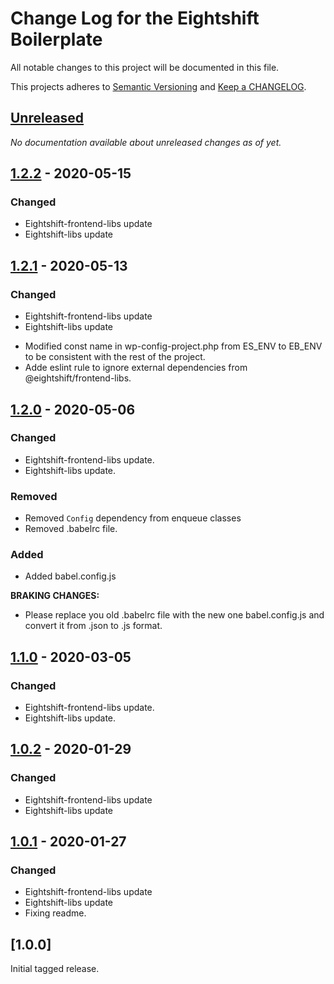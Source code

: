 
# Change Log for the Eightshift Boilerplate
All notable changes to this project will be documented in this file.

This projects adheres to [Semantic Versioning](https://semver.org/) and [Keep a CHANGELOG](https://keepachangelog.com/).

## [Unreleased]

*No documentation available about unreleased changes as of yet.*

## [1.2.2] - 2020-05-15

### Changed
- Eightshift-frontend-libs update
- Eightshift-libs update

## [1.2.1] - 2020-05-13

### Changed
- Eightshift-frontend-libs update
- Eightshift-libs update
* Modified const name in wp-config-project.php from ES_ENV to EB_ENV to be consistent with the rest of the project.
* Adde eslint rule to ignore external dependencies from @eightshift/frontend-libs.

## [1.2.0] - 2020-05-06

### Changed
- Eightshift-frontend-libs update.
- Eightshift-libs update.

### Removed
- Removed `Config` dependency from enqueue classes
- Removed .babelrc file.

### Added
- Added babel.config.js

**BRAKING CHANGES:**
- Please replace you old .babelrc file with the new one babel.config.js and convert it from .json to .js format.

## [1.1.0] - 2020-03-05

### Changed
- Eightshift-frontend-libs update.
- Eightshift-libs update.

## [1.0.2] - 2020-01-29

### Changed
- Eightshift-frontend-libs update
- Eightshift-libs update

## [1.0.1] - 2020-01-27

### Changed
- Eightshift-frontend-libs update
- Eightshift-libs update
- Fixing readme.

## [1.0.0]

Initial tagged release.

[Unreleased]: https://github.com/infinum/eightshift-boilerplate-plugin/compare/master...HEAD

[1.2.2]: https://github.com/infinum/eightshift-boilerplate-plugin/compare/v1.2.1...v1.2.2
[1.2.1]: https://github.com/infinum/eightshift-boilerplate-plugin/compare/v1.2.0...v1.2.1
[1.2.0]: https://github.com/infinum/eightshift-boilerplate-plugin/compare/v1.1.0...v1.2.0
[1.1.0]: https://github.com/infinum/eightshift-boilerplate-plugin/compare/v1.0.2...v1.1.0
[1.0.2]: https://github.com/infinum/eightshift-boilerplate-plugin/compare/v1.0.1...v1.0.2
[1.0.1]: https://github.com/infinum/eightshift-boilerplate-plugin/compare/v1.0.0...v1.0.1
